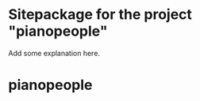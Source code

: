 Sitepackage for the project "pianopeople"
==============================================================

Add some explanation here.
# pianopeople
